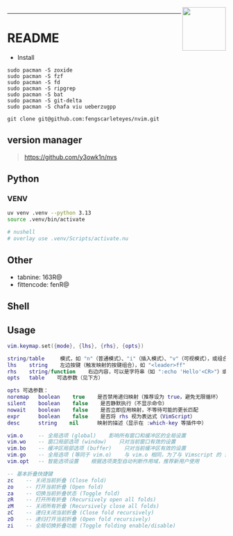<img src="https://neovim.io/logos/neovim-mark-flat.png" align="right" width="100" />

---

# README

- Install

```shell
sudo pacman -S zoxide
sudo pacman -S fzf
sudo pacman -S fd
sudo pacman -S ripgrep
sudo pacman -S bat
sudo pacman -S git-delta
sudo pacman -S chafa viu ueberzugpp

git clone git@github.com:fengscarleteyes/nvim.git
```

## version manager

> https://github.com/y3owk1n/nvs

## Python

### VENV

```bash
uv venv .venv --python 3.13
source .venv/bin/activate

# nushell
# overlay use .venv/Scripts/activate.nu
```

## Other

- tabnine: 163R@
- fittencode: fenR@

## Shell

## Usage

```lua
vim.keymap.set({mode}, {lhs}, {rhs}, {opts})

string/table     模式，如 "n"（普通模式）、"i"（插入模式）、"v"（可视模式），或组合 {"n", "v"}
lhs    string    左边按键（触发映射的按键组合），如 "<leader>ff"
rhs    string/function    右边内容，可以是字符串（如 ":echo 'Hello'<CR>"）或 Lua 函数
opts   table    可选参数（见下方）

opts 可选参数：
noremap   boolean    true    是否禁用递归映射（推荐设为 true，避免无限循环）
silent    boolean    false    是否静默执行（不显示命令）
nowait    boolean    false    是否立即应用映射，不等待可能的更长匹配
expr      boolean    false    是否将 rhs 视为表达式（VimScript）
desc      string    nil      映射的描述（显示在 :which-key 等插件中）
```

```lua
vim.o     -- 全局选项 (global)    影响所有窗口和缓冲区的全局设置
vim.wo    -- 窗口局部选项 (window)    只对当前窗口有效的设置
vim.bo    -- 缓冲区局部选项 (buffer)    只对当前缓冲区有效的设置
vim.go    -- 全局选项 (等同于 vim.o)    与 vim.o 相同，为了与 Vimscript 的 :setglobal 保持一致
vim.opt   -- 智能选项设置    根据选项类型自动判断作用域，推荐新用户使用
```

```lua
-- 基本折叠快捷键
zc    -- 关闭当前折叠 (Close fold)
zo    -- 打开当前折叠 (Open fold)
za    -- 切换当前折叠状态 (Toggle fold)
zR    -- 打开所有折叠 (Recursively open all folds)
zM    -- 关闭所有折叠 (Recursively close all folds)
zC    -- 递归关闭当前折叠 (Close fold recursively)
zO    -- 递归打开当前折叠 (Open fold recursively)
zi    -- 全局切换折叠功能 (Toggle folding enable/disable)
```
